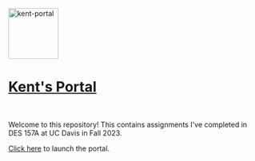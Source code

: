 

<img src="https://github.com/kentallenduke/kent-portal/assets/10662332/4417a90b-0d1e-4251-a5c9-6e6b5da84f78" alt="kent-portal" width="100" height="102">


<h1><a href='https://kentallenduke.github.io/kent-portal'>Kent's Portal</a></h1>
<br>

Welcome to this repository! This contains assignments I've completed in DES 157A at UC Davis in Fall 2023.

<a href='https://kentallenduke.github.io/kent-portal'>Click here</a> to launch the portal.


